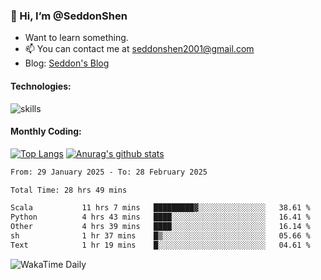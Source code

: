 ### 👋 Hi, I’m @SeddonShen
- Want to learn something.
- 📫 You can contact me at seddonshen2001@gmail.com
- Blog: [Seddon's Blog](https://seddonshen.github.io/)
#### Technologies:

![skills](https://skillicons.dev/icons?i=scala,js,html,css,bootstrap,jquery,c,cpp,cloudflare,django,docker,flask,git,github,githubactions,linux,latex,mysql,nodejs,ps,php,pr,py,raspberrypi,redis,unreal,v,vscode,vue,bash)

#### Monthly Coding:
[![Top Langs](https://github-readme-stats.vercel.app/api/top-langs?username=seddonshen&show_icons=true&locale=en&layout=compact&hide=html&langs_count=8)](https://github.com/SeddonShen/)
[![Anurag's github stats](https://github-readme-stats.vercel.app/api?username=SeddonShen&count_private=true&show_icons=true)](https://github.com/anuraghazra/github-readme-stats)
<!--START_SECTION:waka-->

```txt
From: 29 January 2025 - To: 28 February 2025

Total Time: 28 hrs 49 mins

Scala           11 hrs 7 mins   █████████▓░░░░░░░░░░░░░░░   38.61 %
Python          4 hrs 43 mins   ████░░░░░░░░░░░░░░░░░░░░░   16.41 %
Other           4 hrs 39 mins   ████░░░░░░░░░░░░░░░░░░░░░   16.14 %
sh              1 hr 37 mins    █▒░░░░░░░░░░░░░░░░░░░░░░░   05.66 %
Text            1 hr 19 mins    █░░░░░░░░░░░░░░░░░░░░░░░░   04.61 %
```

<!--END_SECTION:waka-->

![WakaTime Daily](https://wakatime.com/share/@seddon2001/61a7e342-5f12-4fea-bf92-1fac161e97d6.svg)
<!---
SeddonShen/SeddonShen is a ✨ special ✨ repository because its `README.md` (this file) appears on your GitHub profile.
You can click the Preview link to take a look at your changes.
--->
